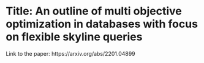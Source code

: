 <h1>Title: An outline of multi objective optimization in databases with focus on flexible skyline queries </h1>
<p>Link to the paper: https://arxiv.org/abs/2201.04899</p>
